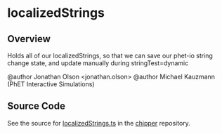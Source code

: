 # localizedStrings

## Overview

Holds all of our localizedStrings, so that we can save our phet-io string change state, and update manually during stringTest=dynamic

@author Jonathan Olson &lt;jonathan.olson&gt;
@author Michael Kauzmann (PhET Interactive Simulations)



## Source Code

See the source for [localizedStrings.ts](https://github.com/phetsims/chipper/blob/main/js/browser/localizedStrings.ts) in the [chipper](https://github.com/phetsims/chipper) repository.

